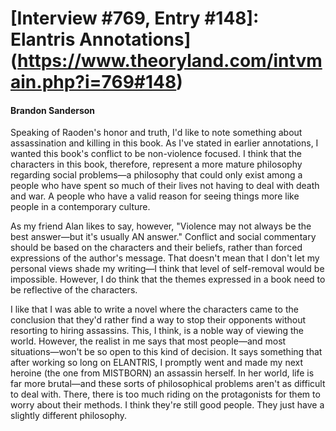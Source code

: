 # [Interview #769, Entry #148]: Elantris Annotations](https://www.theoryland.com/intvmain.php?i=769#148)

#### Brandon Sanderson

Speaking of Raoden's honor and truth, I'd like to note something about assassination and killing in this book. As I've stated in earlier annotations, I wanted this book's conflict to be non-violence focused. I think that the characters in this book, therefore, represent a more mature philosophy regarding social problems—a philosophy that could only exist among a people who have spent so much of their lives not having to deal with death and war. A people who have a valid reason for seeing things more like people in a contemporary culture.

As my friend Alan likes to say, however, "Violence may not always be the best answer—but it's usually AN answer." Conflict and social commentary should be based on the characters and their beliefs, rather than forced expressions of the author's message. That doesn't mean that I don't let my personal views shade my writing—I think that level of self-removal would be impossible. However, I do think that the themes expressed in a book need to be reflective of the characters.

I like that I was able to write a novel where the characters came to the conclusion that they'd rather find a way to stop their opponents without resorting to hiring assassins. This, I think, is a noble way of viewing the world. However, the realist in me says that most people—and most situations—won't be so open to this kind of decision. It says something that after working so long on ELANTRIS, I promptly went and made my next heroine (the one from MISTBORN) an assassin herself. In her world, life is far more brutal—and these sorts of philosophical problems aren't as difficult to deal with. There, there is too much riding on the protagonists for them to worry about their methods. I think they're still good people. They just have a slightly different philosophy.

